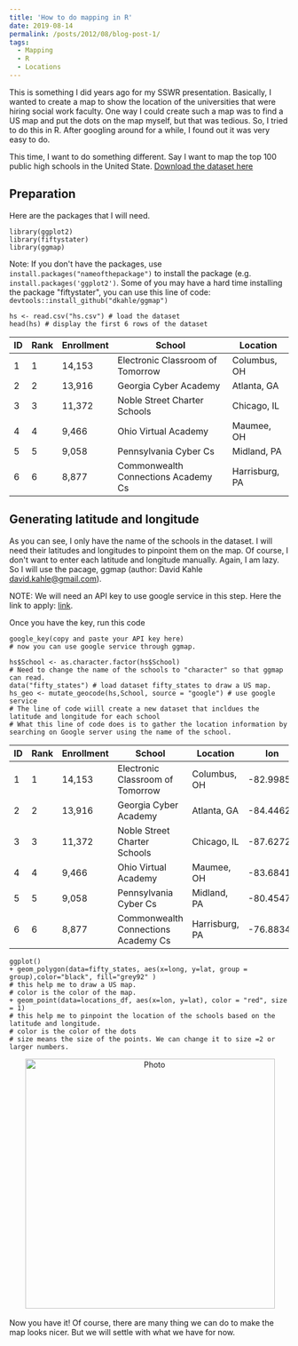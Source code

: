 ```yaml
---
title: 'How to do mapping in R'
date: 2019-08-14
permalink: /posts/2012/08/blog-post-1/
tags:
  - Mapping
  - R
  - Locations
---
```



This is something I did years ago for my SSWR presentation. Basically, I wanted to create a map to show the location of the universities that were hiring social work faculty. One way I could create such a map was to find a US map and put the dots on the map myself, but that was tedious. So, I tried to do this in R. After googling around for a while, I found out it was very easy to do.

This time, I want to do something different. Say I want to map the top 100 public high schools in the United State. [Download the dataset here](https://github.com/zhmy89/mypersonalweb/blob/master/_posts/zhmy89.github.io/mypersonalweb/files/hs.csv)

## Preparation 
Here are the packages that I will need.

    library(ggplot2)
    library(fiftystater)
    library(ggmap)


Note: If you don't have the packages, use `install.packages("nameofthepackage")` to install the package (e.g. `install.packages('ggplot2')`. Some of you may have a hard time installing the package "fiftystater", you can use this line of code: `devtools::install_github("dkahle/ggmap")`

    hs <- read.csv("hs.csv") # load the dataset
    head(hs) # display the first 6 rows of the dataset
    
 |ID|Rank|Enrollment|School|Location|
 | ---| ------ | -- | -- | -- |
|1|1|14,153|Electronic Classroom of Tomorrow|Columbus, OH|
|2|2|13,916|Georgia Cyber Academy|Atlanta, GA|
|3|3|11,372|Noble Street Charter Schools|Chicago, IL|
|4|4|9,466|Ohio Virtual Academy|Maumee, OH|
|5|5|9,058|Pennsylvania Cyber Cs|Midland, PA|
|6|6|8,877|Commonwealth Connections Academy Cs|Harrisburg, PA|
    
    
## Generating latitude and longitude

As you can see, I only have the name of the schools in the dataset. I will need their latitudes and longitudes to pinpoint them on the map. Of course, I don't want to enter each latitude and longitude manually. Again, I am lazy. So I will use the pacage, ggmap (author: David Kahle david.kahle@gmail.com). 

NOTE: We will need an API key to use google service in this step. Here the link to apply: [link](https://cloud.google.com/maps-platform/#get-started). 

Once you have the key, run this code

    google_key(copy and paste your API key here)
    # now you can use google service through ggmap. 
    
    hs$School <- as.character.factor(hs$School) 
    # Need to change the name of the schools to "character" so that ggmap can read.
    data("fifty_states") # load dataset fifty_states to draw a US map.
    hs_geo <- mutate_geocode(hs,School, source = "google") # use google service
    # The line of code wiill create a new dataset that incldues the latitude and longitude for each school 
    # What this line of code does is to gather the location information by searching on Google server using the name of the school.
    


 |ID|Rank|Enrollment|School|Location|lon|lat|
 | ---| ------ | -- | -- | -- |-- | -- |
|1 | 1|   14,153|    Electronic Classroom of Tomorrow|   Columbus, OH| -82.99854 |39.88650|
|  2|    2 |    13,916|               Georgia Cyber Academy|    Atlanta, GA| -84.44624| 33.61567|
| 3 |   3  |   11,372 |       Noble Street Charter Schools |   Chicago, IL| -87.62725| 41.88241|
| 4  |  4   |   9,466  |              Ohio Virtual Academy |   Maumee, OH| -83.68418| 41.58705|
| 5   | 5    |  9,058   |            Pennsylvania Cyber Cs  |Midland, PA | -80.45475| 40.63853|
| 6    |6     | 8,877 |Commonwealth Connections Academy Cs |Harrisburg, PA| -76.88340| 40.29274 |   
    
    
    
    ggplot() 
    + geom_polygon(data=fifty_states, aes(x=long, y=lat, group = group),color="black", fill="grey92" )
    # this help me to draw a US map. 
    # color is the color of the map. 
    + geom_point(data=locations_df, aes(x=lon, y=lat), color = "red", size = 1)
    # this help me to pinpoint the location of the schools based on the latitude and longitude.
    # color is the color of the dots
    # size means the size of the points. We can change it to size =2 or larger numbers. 

<p align="center">
  <img src="https://github.com/zhmy89/mypersonalweb/blob/master/images/Rplot24.png?raw=true" alt="Photo" style="width: 450px;"/> 
</p>


Now you have it! Of course, there are many thing we can do to make the map looks nicer. But we will settle with what we have for now.



